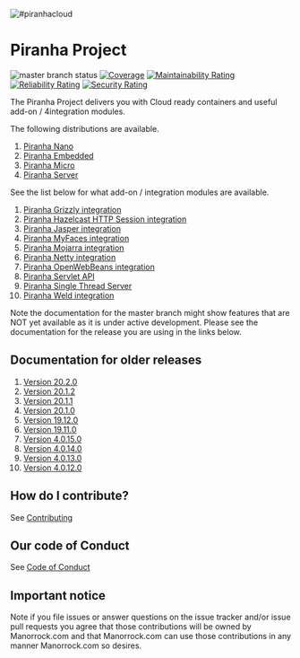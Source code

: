 ![#piranhacloud](piranha_cloud.svg)

# Piranha Project

![master branch status](https://github.com/piranhacloud/piranha/workflows/master/badge.svg)
[![Coverage](https://sonarcloud.io/api/project_badges/measure?project=manorrock_piranha&metric=coverage)](https://sonarcloud.io/dashboard?id=manorrock_piranha)
[![Maintainability Rating](https://sonarcloud.io/api/project_badges/measure?project=manorrock_piranha&metric=sqale_rating)](https://sonarcloud.io/dashboard?id=manorrock_piranha)
[![Reliability Rating](https://sonarcloud.io/api/project_badges/measure?project=manorrock_piranha&metric=reliability_rating)](https://sonarcloud.io/dashboard?id=manorrock_piranha)
[![Security Rating](https://sonarcloud.io/api/project_badges/measure?project=manorrock_piranha&metric=security_rating)](https://sonarcloud.io/dashboard?id=manorrock_piranha)

The Piranha Project delivers you with Cloud ready containers and useful add-on / 
4integration modules.

The following distributions are available.

1. [Piranha Nano](nano/)
1. [Piranha Embedded](embedded/)
1. [Piranha Micro](micro/)
1. [Piranha Server](server/)

See the list below for what add-on / integration modules are available.

1. [Piranha Grizzly integration](http/grizzly/README.md)
1. [Piranha Hazelcast HTTP Session integration](session/hazelcast/README.md)
1. [Piranha Jasper integration](pages/jasper/README.md)
1. [Piranha MyFaces integration](faces/myfaces/README.md)
1. [Piranha Mojarra integration](faces/mojarra/README.md)
1. [Piranha Netty integration](http/netty/README.md)
1. [Piranha OpenWebBeans integration](cdi/openwebbeans/README.md)
1. [Piranha Servlet API](servlet/api/README.md)
1. [Piranha Single Thread Server](http/singlethread/README.md)
1. [Piranha Weld integration](cdi/weld/README.md)

Note the documentation for the master branch might show features that are NOT 
yet available as it is under active development. Please see the documentation
for the release you are using in the links below.

## Documentation for older releases

1. [Version 20.2.0](https://github.com/piranhacloud/piranha/tree/v20.2.0)
1. [Version 20.1.2](https://github.com/piranhacloud/piranha/tree/v20.1.2)
1. [Version 20.1.1](https://github.com/piranhacloud/piranha/tree/v20.1.1)
1. [Version 20.1.0](https://github.com/piranhacloud/piranha/tree/v20.1.0)
1. [Version 19.12.0](https://github.com/piranhacloud/piranha/tree/v19.12.0)
1. [Version 19.11.0](https://github.com/piranhacloud/piranha/tree/v19.11.0)
1. [Version 4.0.15.0](https://github.com/piranhacloud/piranha/tree/v4.0.15.0)
1. [Version 4.0.14.0](https://github.com/piranhacloud/piranha/tree/v4.0.14.0)
1. [Version 4.0.13.0](https://github.com/piranhacloud/piranha/tree/v4.0.13.0)
1. [Version 4.0.12.0](https://github.com/piranhacloud/piranha/tree/v4.0.12.0)

## How do I contribute?

See [Contributing](CONTRIBUTING.md)

## Our code of Conduct

See [Code of Conduct](CODE_OF_CONDUCT.md)

## Important notice

Note if you file issues or answer questions on the issue tracker and/or issue 
pull requests you agree that those contributions will be owned by Manorrock.com
and that Manorrock.com can use those contributions in any manner Manorrock.com
so desires.
